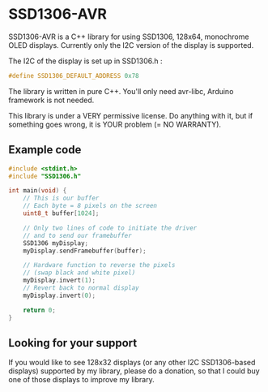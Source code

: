 # SSD1306-AVR

SSD1306-AVR is a C++ library for using SSD1306, 128x64, monochrome OLED displays. Currently only the I2C version of the display is supported.

The I2C of the display is set up in SSD1306.h :
```C
#define SSD1306_DEFAULT_ADDRESS 0x78
```

The library is written in pure C++. You'll only need avr-libc, Arduino framework is not needed.

This library is under a VERY permissive license. Do anything with it, but if something goes wrong, it is YOUR problem (= NO WARRANTY).

## Example code

```C++
#include <stdint.h>
#include "SSD1306.h"

int main(void) {
    // This is our buffer
    // Each byte = 8 pixels on the screen
    uint8_t buffer[1024];

    // Only two lines of code to initiate the driver
    // and to send our framebuffer
    SSD1306 myDisplay;
    myDisplay.sendFramebuffer(buffer);

    // Hardware function to reverse the pixels
    // (swap black and white pixel)
    myDisplay.invert(1);
    // Revert back to normal display
    myDisplay.invert(0);

    return 0;
}
```

## Looking for your support

If you would like to see 128x32 displays (or any other I2C SSD1306-based displays) supported by my library, please do a donation, so that I could buy one of those displays to improve my library.
